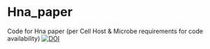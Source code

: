 # Hna_paper
Code for Hna paper (per Cell Host &amp; Microbe requirements for code availability)
[![DOI](https://zenodo.org/badge/581619617.svg)](https://zenodo.org/badge/latestdoi/581619617)
